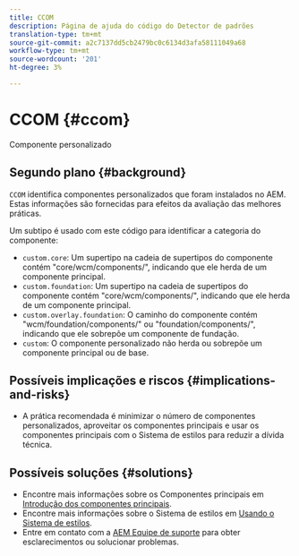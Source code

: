 ```yaml
---
title: CCOM
description: Página de ajuda do código do Detector de padrões
translation-type: tm+mt
source-git-commit: a2c7137dd5cb2479bc0c6134d3afa58111049a68
workflow-type: tm+mt
source-wordcount: '201'
ht-degree: 3%

---
```



# CCOM {#ccom}

Componente personalizado

## Segundo plano {#background}

`CCOM` identifica componentes personalizados que foram instalados no AEM. Estas informações são fornecidas para efeitos da avaliação das melhores práticas.

Um subtipo é usado com este código para identificar a categoria do componente:

* `custom.core`: Um supertipo na cadeia de supertipos do componente contém &quot;core/wcm/components/&quot;, indicando que ele herda de um componente principal.
* `custom.foundation`: Um supertipo na cadeia de supertipos do componente contém &quot;core/wcm/components/&quot;, indicando que ele herda de um componente principal.
* `custom.overlay.foundation`: O caminho do componente contém &quot;wcm/foundation/components/&quot; ou &quot;foundation/components/&quot;, indicando que ele sobrepõe um componente de fundação.
* `custom`: O componente personalizado não herda ou sobrepõe um componente principal ou de base.

## Possíveis implicações e riscos {#implications-and-risks}

* A prática recomendada é minimizar o número de componentes personalizados, aproveitar os componentes principais e usar os componentes principais com o Sistema de estilos para reduzir a dívida técnica.

## Possíveis soluções {#solutions}

* Encontre mais informações sobre os Componentes principais em [Introdução dos componentes principais](https://experienceleague.adobe.com/docs/experience-manager-core-components/using/introduction.html?lang=pt-BR).
* Encontre mais informações sobre o Sistema de estilos em [Usando o Sistema de estilos](https://experienceleague.adobe.com/docs/experience-manager-learn/sites/page-authoring/style-system-feature-video-use.html?lang=en#page-authoring).
* Entre em contato com a [AEM Equipe de suporte](https://helpx.adobe.com/enterprise/using/support-for-experience-cloud.html) para obter esclarecimentos ou solucionar problemas.

